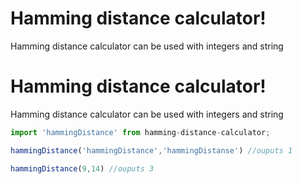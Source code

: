 # Hamming distance calculator!  
  

Hamming distance calculator can be used with integers and string  
  
  

# Hamming distance calculator!

Hamming distance calculator can be used with integers and string

```javascript
import 'hammingDistance' from hamming-distance-calculator;

hammingDistance('hammingDistance','hammingDistanse') //ouputs 1

hammingDistance(9,14) //ouputs 3
```
